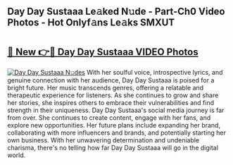 ## Day Day Sustaaa Le𝚊ked N𝚞de - Part-Ch0 Video Photos - Hot Onlyf𝚊ns Le𝚊ks SMXUT

# <h2><a href="http://ac25910.deff.icu/?id=Day+Day+Sustaaa">🔗 New 👉🔴 Day Day Sustaaa VIDEO Photos</a></h2>

[![Day Day Sustaaa N𝚞des](https://i.imgur.com/rIISA9y.gif)](http://ac25910.deff.icu/?id=Day+Day+Sustaaa)
With her soulful voice, introspective lyrics, and genuine connection with her audience, Day Day Sustaaa is poised for a bright future. Her music transcends genres, offering a relatable and therapeutic experience for listeners. As she continues to grow and share her stories, she inspires others to embrace their vulnerabilities and find strength in their uniqueness. Day Day Sustaaa's social media journey is far from over. She continues to create content, engage with her fans, and explore new opportunities. Her future plans include expanding her brand, collaborating with more influencers and brands, and potentially starting her own business. With her unwavering determination and undeniable charisma, there's no telling how far Day Day Sustaaa will go in the digital world.

